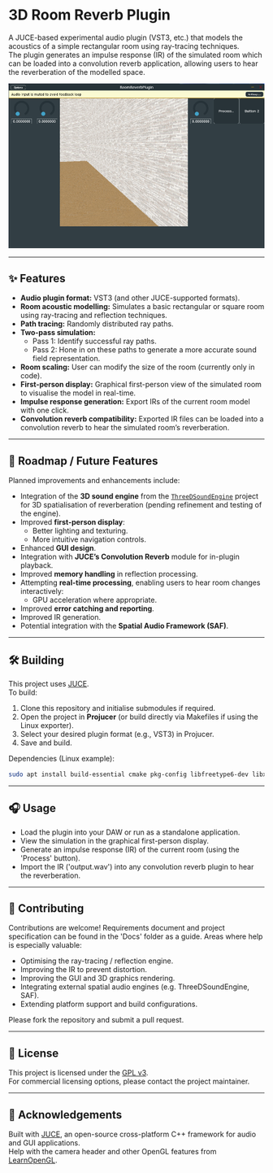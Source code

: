 # 3D Room Reverb Plugin

A JUCE-based experimental audio plugin (VST3, etc.) that models the acoustics of a simple rectangular room using ray-tracing techniques.  
The plugin generates an impulse response (IR) of the simulated room which can be loaded into a convolution reverb application, allowing users to hear the reverberation of the modelled space.  
  
![RoomReverbPlugin screeshot](Assets/RoomReverbPlugin_Screenshot.png)

---

## ✨ Features

- **Audio plugin format:** VST3 (and other JUCE-supported formats).
- **Room acoustic modelling:** Simulates a basic rectangular or square room using ray-tracing and reflection techniques.
- **Path tracing:** Randomly distributed ray paths.
- **Two-pass simulation:**
  - Pass 1: Identify successful ray paths.
  - Pass 2: Hone in on these paths to generate a more accurate sound field representation.
- **Room scaling:** User can modify the size of the room (currently only in code).
- **First-person display:** Graphical first-person view of the simulated room to visualise the model in real-time.
- **Impulse response generation:** Export IRs of the current room model with one click.
- **Convolution reverb compatibility:** Exported IR files can be loaded into a convolution reverb to hear the simulated room’s reverberation.

---

## 🚧 Roadmap / Future Features

Planned improvements and enhancements include:

- Integration of the **3D sound engine** from the [`ThreeDSoundEngine`](https://github.com/jamesstanier/ThreeDSoundEngine) project for 3D spatialisation of reverberation (pending refinement and testing of the engine).
- Improved **first-person display**:
  - Better lighting and texturing.
  - More intuitive navigation controls.
- Enhanced **GUI design**.
- Integration with **JUCE’s Convolution Reverb** module for in-plugin playback.
- Improved **memory handling** in reflection processing.
- Attempting **real-time processing**, enabling users to hear room changes interactively:
  - GPU acceleration where appropriate.
- Improved **error catching and reporting**.
- Improved IR generation.
- Potential integration with the **Spatial Audio Framework (SAF)**.

---

## 🛠️ Building

This project uses [JUCE](https://juce.com/).  
To build:

1. Clone this repository and initialise submodules if required.
2. Open the project in **Projucer** (or build directly via Makefiles if using the Linux exporter).
3. Select your desired plugin format (e.g., VST3) in Projucer.
4. Save and build.

Dependencies (Linux example):
```bash
sudo apt install build-essential cmake pkg-config libfreetype6-dev libx11-dev libxcomposite-dev libxinerama-dev libxcursor-dev libxext-dev libwebkit2gtk-4.0-dev libgtk-3-dev libasound2-dev libjack-jackd2-dev libsndfile1-dev libcurl4-openssl-dev
```

---

## 🎧 Usage

- Load the plugin into your DAW or run as a standalone application.
- View the simulation in the graphical first-person display.
- Generate an impulse response (IR) of the current room (using the 'Process' button).
- Import the IR ('output.wav') into any convolution reverb plugin to hear the reverberation.

---

## 🤝 Contributing

Contributions are welcome!
Requirements document and project specification can be found in the 'Docs' folder as a guide.
Areas where help is especially valuable:
- Optimising the ray-tracing / reflection engine.
- Improving the IR to prevent distortion.
- Improving the GUI and 3D graphics rendering.
- Integrating external spatial audio engines (e.g. ThreeDSoundEngine, SAF).
- Extending platform support and build configurations.

Please fork the repository and submit a pull request.

---

## 📜 License

This project is licensed under the [GPL v3](https://www.gnu.org/licenses/gpl-3.0.html).  
For commercial licensing options, please contact the project maintainer.

---

## 🙌 Acknowledgements

Built with [JUCE](https://juce.com/), an open-source cross-platform C++ framework for audio and GUI applications.  
Help with the camera header and other OpenGL features from [LearnOpenGL](https://learnopengl.com/).
